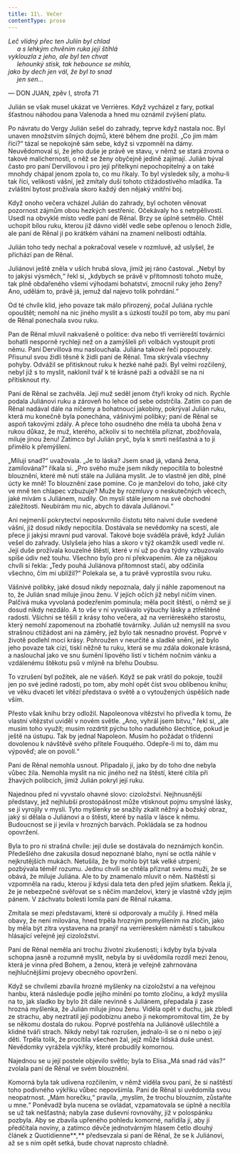 ```yaml
---
title: 11\. Večer
contentType: prose
---
```


<section>

_Leč vlídný přec ten Juliin byl chlad  
     a s lehkým chvěním ruka její štíhlá  
vyklouzla z jeho, ale byl ten chvat  
     lehounký stisk, tak hebounce se mihla,  
jako by dech jen vál, že byl to snad  
     jen sen…_

— DON JUAN, zpěv I, strofa 71

Julián se však musel ukázat ve Verrières. Když vycházel z fary, potkal šťastnou náhodou pana Valenoda a hned mu oznámil zvýšení platu.

Po návratu do Vergy Julián sešel do zahrady, teprve když nastala noc. Byl unaven množstvím silných dojmů, které během dne prožil. „Co jim mám říci?“ tázal se nepokojně sám sebe, když si vzpomněl na dámy. Neuvědomoval si, že jeho duše je právě ve stavu, v němž se stará zrovna o takové malichernosti, o něž se ženy obyčejně jedině zajímají. Julián býval často pro paní Dervillovou i pro její přítelkyni nepochopitelný a on také mnohdy chápal jenom zpola to, co mu říkaly. To byl výsledek síly, a mohu-li tak říci, velikosti vášní, jež zmítaly duší tohoto ctižádostivého mladíka. Ta zvláštní bytost prožívala skoro každý den nějaký vnitřní boj.

Když onoho večera vcházel Julián do zahrady, byl ochoten věnovat pozornost zájmům obou hezkých sestřenic. Očekávaly ho s netrpělivostí. Usedl na obvyklé místo vedle paní de Rênal. Brzy se úplně setmělo. Chtěl uchopit bílou ruku, kterou již dávno viděl vedle sebe opřenou o lenoch židle, ale paní de Rênal ji po krátkém váhání na znamení nelibosti odtáhla.

Julián toho tedy nechal a pokračoval vesele v rozmluvě, až uslyšel, že přichází pan de Rênal.

Juliánovi ještě zněla v uších hrubá slova, jimiž jej ráno častoval. „Nebyl by to jakýsi výsměch,“ řekl si, „kdybych se právě v přítomnosti tohoto muže, tak plně obdařeného všemi výhodami bohatství, zmocnil ruky jeho ženy? Ano, udělám to, právě já, jemuž dal najevo tolik pohrdání.“

Od té chvíle klid, jeho povaze tak málo přirozený, počal Juliána rychle opouštět; nemohl na nic jiného myslit a s úzkostí toužil po tom, aby mu paní de Rênal ponechala svou ruku.

Pan de Rênal mluvil nakvašeně o politice: dva nebo tři verrièreští továrníci bohatli nesporně rychleji než on a zamýšleli při volbách vystoupit proti němu. Paní Dervillová mu naslouchala. Juliána takové řeči popouzely. Přisunul svou židli těsně k židli paní de Rênal. Tma skrývala všechny pohyby. Odvážil se přitisknout ruku k hezké nahé paži. Byl velmi rozčilený, nebyl již s to myslit, naklonil tvář k té krásné paži a odvážil se na ni přitisknout rty.

Paní de Rênal se zachvěla. Její muž seděl jenom čtyři kroky od nich. Rychle podala Juliánovi ruku a zároveň ho lehce od sebe odstrčila. Zatím co pan de Rênal nadával dále na ničemy a bohatnoucí jakobíny, pokrýval Julián ruku, která mu konečně byla ponechána, vášnivými polibky; paní de Rênal se aspoň takovými zdály. A přece toho osudného dne měla ta ubohá žena v rukou důkaz, že muž, kterého, ačkoliv si to nechtěla přiznat, zbožňovala, miluje jinou ženu! Zatímco byl Julián pryč, byla k smrti nešťastná a to ji přimělo k přemýšlení.

„Miluji snad?“ uvažovala. „Je to láska? Jsem snad já, vdaná žena, zamilována?“ říkala si. „Pro svého muže jsem nikdy nepocítila to bolestné blouznění, které mě nutí stále na Juliána myslit. Je to vlastně jen dítě, plné úcty ke mně! To blouznění zase pomine. Co je manželovi do toho, jaké city ve mně ten chlapec vzbuzuje? Muže by rozmluvy o neskutečných věcech, jaké mívám s Juliánem, nudily. On myslí stále jenom na své obchodní záležitosti. Neubírám mu nic, abych to dávala Juliánovi.“

Ani nejmenší pokrytectví neposkvrnilo čistotu této naivní duše svedené vášní, již dosud nikdy nepocítila. Dostávala se nevědomky na scestí, ale přece ji jakýsi mravní pud varoval. Takové boje sváděla právě, když Julián vešel do zahrady. Uslyšela jeho hlas a skoro v týž okamžik usedl vedle ní. Její duše prožívala kouzelné štěstí, které v ní už po dva týdny vzbuzovalo spíše údiv než touhu. Všechno bylo pro ni překvapením. Ale za nějakou chvíli si řekla: „Tedy pouhá Juliánova přítomnost stačí, aby odčinila všechno, čím mi ublížil?“ Polekala se, a tu právě vyprostila svou ruku.

Vášnivé polibky, jaké dosud nikdy nepoznala, daly jí náhle zapomenout na to, že Julián snad miluje jinou ženu. V jejích očích již nebyl ničím vinen. Palčivá muka vyvolaná podezřením pominula; měla pocit štěstí, o němž se jí dosud nikdy nezdálo. A to vše v ní vyvolávalo výbuchy lásky a ztřeštěné radosti. Všichni se těšili z krásy toho večera, až na verrièreského starostu, který nemohl zapomenout na zbohatlé továrníky. Julián už nemyslil na svou strašnou ctižádost ani na záměry, jež bylo tak nesnadno provést. Poprvé v životě podlehl moci krásy. Pohroužen v neurčité a sladké snění, jež bylo jeho povaze tak cizí, tiskl něžně tu ruku, která se mu zdála dokonale krásná, a naslouchal jako ve snu šumění lipového listí v tichém nočním vánku a vzdálenému štěkotu psů v mlýně na břehu Doubsu.

To vzrušení byl požitek, ale ne vášeň. Když se pak vrátil do pokoje, toužil jen po své jediné radosti, po tom, aby mohl opět číst svou oblíbenou knihu; ve věku dvaceti let vítězí představa o světě a o vytoužených úspěších nade vším.

Přesto však knihu brzy odložil. Napoleonova vítězství ho přivedla k tomu, že vlastní vítězství uviděl v novém světle. „Ano, vyhrál jsem bitvu,“ řekl si, „ale musím toho využít; musím rozdrtit pýchu toho nadutého šlechtice, pokud je ještě na ústupu. Tak by jednal Napoleon. Musím ho požádat o třídenní dovolenou k návštěvě svého přítele Fouquého. Odepře-li mi to, dám mu výpověď; ale on povolí.“

Paní de Rênal nemohla usnout. Připadalo jí, jako by do toho dne nebyla vůbec žila. Nemohla myslit na nic jiného než na štěstí, které cítila při žhavých polibcích, jimiž Julián pokryl její ruku.

Najednou před ní vyvstalo ohavné slovo: cizoložství. Nejhnusnější představy, jež nejhlubší prostopášnost může vtisknout pojmu smyslné lásky, se jí vyrojily v mysli. Tyto myšlenky se snažily zkalit něžný a božský obraz, jaký si dělala o Juliánovi a o štěstí, které by našla v lásce k němu. Budoucnost se jí jevila v hrozných barvách. Pokládala se za hodnou opovržení.

Byla to pro ni strašná chvíle: její duše se dostávala do neznámých končin. Předešlého dne zakusila dosud nepoznané blaho, nyní se octla náhle v nejkrutějších mukách. Netušila, že by mohlo být tak velké utrpení; pozbývala téměř rozumu. Jednu chvíli se chtěla přiznat svému muži, že se obává, že miluje Juliána. Ale to by znamenalo mluvit o něm. Naštěstí si vzpomněla na radu, kterou jí kdysi dala teta den před jejím sňatkem. Řekla jí, že je nebezpečné svěřovat se s něčím manželovi, který je vlastně vždy jejím pánem. V záchvatu bolesti lomila paní de Rênal rukama.

Zmítala se mezi představami, které si odporovaly a mučily ji. Hned měla obavy, že není milována, hned trpěla hrozným pomyšlením na zločin, jako by měla být zítra vystavena na pranýř na verrièreském náměstí s tabulkou hlásající veřejně její cizoložství.

Paní de Rênal neměla ani trochu životní zkušenosti; i kdyby byla bývala schopna jasně a rozumně myslit, nebyla by si uvědomila rozdíl mezi ženou, která je vinna před Bohem, a ženou, která je veřejně zahrnována nejhlučnějšími projevy obecného opovržení.

Když se chvílemi zbavila hrozné myšlenky na cizoložství a na veřejnou hanbu, která následuje podle jejího mínění po tomto zločinu, a když myslila na to, jak sladko by bylo žít dále nevinně s Juliánem, přepadala ji zase hrozná myšlenka, že Julián miluje jinou ženu. Viděla opět v duchu, jak zbledl ze strachu, aby neztratil její podobiznu anebo ji nekompromitoval tím, že by se někomu dostala do rukou. Poprvé postřehla na Juliánově ušlechtilé a klidné tváři strach. Nikdy nebyl tak rozrušen, jednalo-li se o ni nebo o její děti. Trpěla tolik, že procítila všechen žal, jejž může lidská duše unést. Nevědomky vyrážela výkřiky, které probudily komornou.

Najednou se u její postele objevilo světlo; byla to Elisa.„Má snad rád vás?“ zvolala paní de Rênal ve svém blouznění.

Komorná byla tak udivena rozčilením, v němž viděla svou paní, že si naštěstí toho podivného výkřiku vůbec nepovšimla. Paní de Rênal si uvědomila svou neopatrnost. „Mám horečku,“ pravila, „myslím, že trochu blouzním, zůstaňte u mne.“ Poněvadž byla nucena se ovládat, vzpamatovala se úplně a necítila se už tak nešťastná; nabyla zase duševní rovnováhy, jíž v polospánku pozbyla. Aby se zbavila upřeného pohledu komorné, nařídila jí, aby jí předčítala noviny, a zatímco děvče jednotvárným hlasem četlo dlouhý článek z Quotidienne**_,_** předsevzala si paní de Rênal, že se k Juliánovi, až se s ním opět setká, bude chovat naprosto chladně.

</section>

